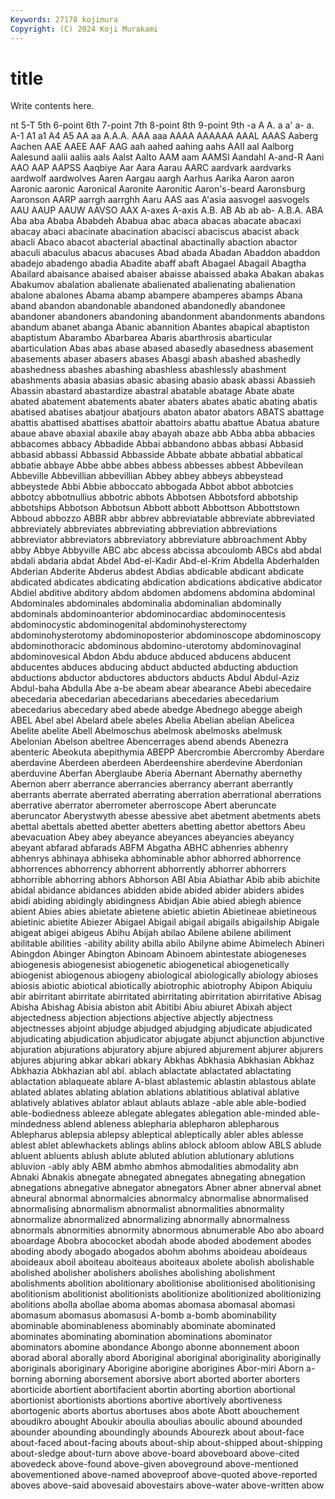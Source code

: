 ```yaml
---
Keywords: 27178 kojimura
Copyright: (C) 2024 Koji Murakami
---
```


# title

Write contents here.



nt
5-T 5th 6-point 6th 7-point 7th 8-point 8th 9-point 9th
-a A A. a a' a- a. A-1 A1 a1
A4 A5 AA aa A.A.A. AAA aaa AAAA AAAAAA AAAL
AAAS Aaberg Aachen AAE AAEE AAF AAG aah aahed aahing
aahs AAII aal Aalborg Aalesund aalii aaliis aals Aalst Aalto
AAM aam AAMSI Aandahl A-and-R Aani AAO AAP AAPSS Aaqbiye
Aar Aara Aarau AARC aardvark aardvarks aardwolf aardwolves Aaren Aargau
aargh Aarhus Aarika Aaron aaron Aaronic aaronic Aaronical Aaronite Aaronitic
Aaron's-beard Aaronsburg Aaronson AARP aarrgh aarrghh Aaru AAS aas A'asia
aasvogel aasvogels AAU AAUP AAUW AAVSO AAX A-axes A-axis A.B.
AB Ab ab ab- A.B.A. ABA Aba aba Ababa Ababdeh
Ababua abac abaca abacas abacate abacaxi abacay abaci abacinate abacination
abacisci abaciscus abacist aback abacli Abaco abacot abacterial abactinal abactinally
abaction abactor abaculi abaculus abacus abacuses Abad abada Abadan Abaddon
abaddon abadejo abadengo abadia Abadite abaff abaft Abagael Abagail Abagtha
Abailard abaisance abaised abaiser abaisse abaissed abaka Abakan abakas Abakumov
abalation abalienate abalienated abalienating abalienation abalone abalones Abama abamp abampere
abamperes abamps Abana aband abandon abandonable abandoned abandonedly abandonee abandoner
abandoners abandoning abandonment abandonments abandons abandum abanet abanga Abanic abannition
Abantes abapical abaptiston abaptistum Abarambo Abarbarea Abaris abarthrosis abarticular abarticulation
Abas abas abase abased abasedly abasedness abasement abasements abaser abasers
abases Abasgi abash abashed abashedly abashedness abashes abashing abashless abashlessly
abashment abashments abasia abasias abasic abasing abasio abask abassi Abassieh
Abassin abastard abastardize abastral abatable abatage Abate abate abated abatement
abatements abater abaters abates abatic abating abatis abatised abatises abatjour
abatjours abaton abator abators ABATS abattage abattis abattised abattises abattoir
abattoirs abattu abattue Abatua abature abaue abave abaxial abaxile abay
abayah abaze abb Abba abba abbacies abbacomes abbacy Abbadide Abbai
abbandono abbas abbasi Abbasid abbasid abbassi Abbassid Abbasside Abbate abbate
abbatial abbatical abbatie abbaye Abbe abbe abbes abbess abbesses abbest
Abbevilean Abbeville Abbevillian abbevillian Abbey abbey abbeys abbeystead abbeystede Abbi
Abbie abboccato abbogada Abbot abbot abbotcies abbotcy abbotnullius abbotric abbots
Abbotsen Abbotsford abbotship abbotships Abbotson Abbotsun Abbott abbott Abbottson Abbottstown
Abboud abbozzo ABBR abbr abbrev abbreviatable abbreviate abbreviated abbreviately abbreviates
abbreviating abbreviation abbreviations abbreviator abbreviators abbreviatory abbreviature abbroachment Abby abby
Abbye Abbyville ABC abc abcess abcissa abcoulomb ABCs abd abdal
abdali abdaria abdat Abdel Abd-el-Kadir Abd-el-Krim Abdella Abderhalden Abderian Abderite
Abderus abdest Abdias abdicable abdicant abdicate abdicated abdicates abdicating abdication
abdications abdicative abdicator Abdiel abditive abditory abdom abdomen abdomens abdomina
abdominal Abdominales abdominales abdominalia abdominalian abdominally abdominals abdominoanterior abdominocardiac abdominocentesis
abdominocystic abdominogenital abdominohysterectomy abdominohysterotomy abdominoposterior abdominoscope abdominoscopy abdominothoracic abdominous abdomino-uterotomy
abdominovaginal abdominovesical Abdon Abdu abduce abduced abducens abducent abducentes abduces
abducing abduct abducted abducting abduction abductions abductor abductores abductors abducts
Abdul Abdul-Aziz Abdul-baha Abdulla Abe a-be abeam abear abearance Abebi
abecedaire abecedaria abecedarian abecedarians abecedaries abecedarium abecedarius abecedary abed abede
abedge Abednego abegge abeigh ABEL Abel abel Abelard abele abeles
Abelia Abelian abelian Abelicea Abelite abelite Abell Abelmoschus abelmosk abelmosks
abelmusk Abelonian Abelson abeltree Abencerrages abend abends Abenezra abenteric Abeokuta
abepithymia ABEPP Abercrombie Abercromby Aberdare aberdavine Aberdeen aberdeen Aberdeenshire aberdevine
Aberdonian aberduvine Aberfan Aberglaube Aberia Abernant Abernathy abernethy Abernon aberr
aberrance aberrancies aberrancy aberrant aberrantly aberrants aberrate aberrated aberrating aberration
aberrational aberrations aberrative aberrator aberrometer aberroscope Abert aberuncate aberuncator Aberystwyth
abesse abessive abet abetment abetments abets abettal abettals abetted abetter
abetters abetting abettor abettors Abeu abevacuation Abey abey abeyance abeyances
abeyancies abeyancy abeyant abfarad abfarads ABFM Abgatha ABHC abhenries abhenry
abhenrys abhinaya abhiseka abhominable abhor abhorred abhorrence abhorrences abhorrency abhorrent
abhorrently abhorrer abhorrers abhorrible abhorring abhors Abhorson ABI Abia Abiathar
Abib abib abichite abidal abidance abidances abidden abide abided abider
abiders abides abidi abiding abidingly abidingness Abidjan Abie abied abiegh
abience abient Abies abies abietate abietene abietic abietin Abietineae abietineous
abietinic abietite Abiezer Abigael Abigail abigail abigails abigailship Abigale abigeat
abigei abigeus Abihu Abijah abilao Abilene abilene abiliment abilitable abilities
-ability ability abilla abilo Abilyne abime Abimelech Abineri Abingdon Abinger
Abington Abinoam Abinoem abintestate abiogeneses abiogenesis abiogenesist abiogenetic abiogenetical abiogenetically
abiogenist abiogenous abiogeny abiological abiologically abiology abioses abiosis abiotic abiotical
abiotically abiotrophic abiotrophy Abipon Abiquiu abir abirritant abirritate abirritated abirritating
abirritation abirritative Abisag Abisha Abishag Abisia abiston abit Abitibi Abiu
abiuret Abixah abject abjectedness abjection abjections abjective abjectly abjectness abjectnesses
abjoint abjudge abjudged abjudging abjudicate abjudicated abjudicating abjudication abjudicator abjugate
abjunct abjunction abjunctive abjuration abjurations abjuratory abjure abjured abjurement abjurer
abjurers abjures abjuring abkar abkari abkary Abkhas Abkhasia Abkhasian Abkhaz
Abkhazia Abkhazian abl abl. ablach ablactate ablactated ablactating ablactation ablaqueate
ablare A-blast ablastemic ablastin ablastous ablate ablated ablates ablating ablation
ablations ablatitious ablatival ablative ablatively ablatives ablator ablaut ablauts ablaze
-able able able-bodied able-bodiedness ableeze ablegate ablegates ablegation able-minded able-mindedness
ablend ableness ablepharia ablepharon ablepharous Ablepharus ablepsia ablepsy ableptical ableptically
abler ables ablesse ablest ablet ablewhackets ablings ablins ablock abloom
ablow ABLS ablude abluent abluents ablush ablute abluted ablution ablutionary
ablutions abluvion -ably ably ABM abmho abmhos abmodalities abmodality abn
Abnaki Abnakis abnegate abnegated abnegates abnegating abnegation abnegations abnegative abnegator
abnegators Abner abner abnerval abnet abneural abnormal abnormalcies abnormalcy abnormalise
abnormalised abnormalising abnormalism abnormalist abnormalities abnormality abnormalize abnormalized abnormalizing abnormally
abnormalness abnormals abnormities abnormity abnormous abnumerable Abo abo aboard aboardage
Abobra abococket abodah abode aboded abodement abodes aboding abody abogado
abogados abohm abohms aboideau aboideaus aboideaux aboil aboiteau aboiteaus aboiteaux
abolete abolish abolishable abolished abolisher abolishers abolishes abolishing abolishment abolishments
abolition abolitionary abolitionise abolitionised abolitionising abolitionism abolitionist abolitionists abolitionize abolitionized
abolitionizing abolitions abolla abollae aboma abomas abomasa abomasal abomasi abomasum
abomasus abomasusi A-bomb a-bomb abominability abominable abominableness abominably abominate abominated
abominates abominating abomination abominations abominator abominators abomine abondance Abongo abonne
abonnement aboon aborad aboral aborally abord Aboriginal aboriginal aboriginality aboriginally
aboriginals aboriginary Aborigine aborigine aborigines Abor-miri Aborn a-borning aborning aborsement
aborsive abort aborted aborter aborters aborticide abortient abortifacient abortin aborting
abortion abortional abortionist abortionists abortions abortive abortively abortiveness abortogenic aborts
abortus abortuses abos abote Abott abouchement aboudikro abought Aboukir aboulia
aboulias aboulic abound abounded abounder abounding aboundingly abounds Abourezk about
about-face about-faced about-facing abouts about-ship about-shipped about-shipping about-sledge about-turn above
above-board aboveboard above-cited abovedeck above-found above-given aboveground above-mentioned abovementioned above-named
aboveproof above-quoted above-reported aboves above-said abovesaid abovestairs above-water above-written abow

